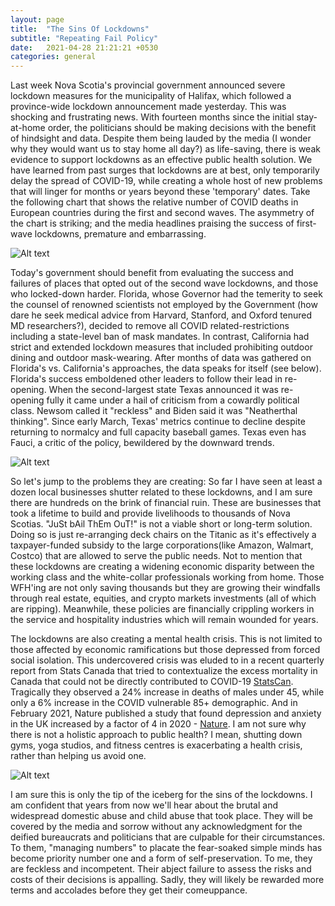 ```yaml
---
layout: page
title:  "The Sins Of Lockdowns"
subtitle: "Repeating Fail Policy"
date:   2021-04-28 21:21:21 +0530
categories: general
---
```


Last week Nova Scotia's provincial government announced severe lockdown measures for the municipality of Halifax, which followed a province-wide lockdown announcement made yesterday. This was shocking and frustrating news. With fourteen months since the initial stay-at-home order, the politicians should be making decisions with the benefit of hindsight and data. Despite them being lauded by the media (I wonder why they would want us to stay home all day?) as life-saving, there is weak evidence to support lockdowns as an effective public health solution. We have learned from past surges that lockdowns are at best, only temporarily delay the spread of COVID-19, while creating a whole host of new problems that will linger for months or years beyond these 'temporary' dates.  Take the following chart that shows the relative number of COVID deaths in European countries during the first and second waves. The asymmetry of the chart is striking; and the media headlines praising the success of first-wave lockdowns, premature and embarrassing.


![Alt text](https://jfm-data.github.io/assets/img/second_wave.png#center)

Today's government should benefit from evaluating the success and failures of places that opted out of the second wave lockdowns, and those who locked-down harder. Florida, whose Governor had the temerity to seek the counsel of renowned scientists not employed by the Government (how dare he seek medical advice from Harvard, Stanford, and Oxford tenured MD researchers?), decided to remove all COVID related-restrictions including a state-level ban of mask mandates. In contrast, California had strict and extended lockdown measures that included prohibiting outdoor dining and outdoor mask-wearing. After months of data was gathered on Florida's vs. California's approaches, the data speaks for itself (see below).  Florida's success emboldened other leaders to follow their lead in re-opening. When the second-largest state Texas announced it was re-opening fully it came under a hail of criticism from a cowardly political class. Newsom called it "reckless" and Biden said it was "Neatherthal thinking". Since early March, Texas' metrics continue to decline despite returning to normalcy and full capacity baseball games. Texas even has Fauci, a critic of the policy, bewildered by the downward trends.

![Alt text](https://jfm-data.github.io/assets/img/fla_cali_covid.jpg#center)

So let's jump to the problems they are creating: So far I have seen at least a dozen local businesses shutter related to these lockdowns, and I am sure there are hundreds on the brink of financial ruin. These are businesses that took a lifetime to build and provide livelihoods to thousands of Nova Scotias. "JuSt bAil ThEm OuT!" is not a viable short or long-term solution. Doing so is just re-arranging deck chairs on the Titanic as it's effectively a taxpayer-funded subsidy to the large corporations(like Amazon, Walmart, Costco) that are allowed to serve the public needs. Not to mention that these lockdowns are creating a widening economic disparity between the working class and the white-collar professionals working from home. Those WFH'ing are not only saving thousands but they are growing their windfalls through real estate, equities, and crypto markets investments (all of which are ripping). Meanwhile, these policies are financially crippling workers in the service and hospitality industries which will remain wounded for years.

The lockdowns are also creating a mental health crisis. This is not limited to those affected by economic ramifications but those depressed from forced social isolation. This undercovered crisis was eluded to in a recent quarterly report from Stats Canada that tried to contextualize the excess mortality in Canada that could not be directly contributed to COVID-19 [StatsCan](https://www150.statcan.gc.ca/n1/en/daily-quotidien/210310/dq210310c-eng.pdf?st=fHDKnpD3). Tragically they observed a 24% increase in deaths of males under 45, while only a 6% increase in the COVID vulnerable 85+ demographic. And in February 2021, Nature published a study that found depression and anxiety in the UK increased by a factor of 4 in 2020 - [Nature](https://www.nature.com/articles/d41586-021-00175-z). I am not sure why there is not a holistic approach to public health? I mean, shutting down gyms, yoga studios, and fitness centres is exacerbating a health crisis, rather than helping us avoid one.

![Alt text](https://jfm-data.github.io/assets/img/mental_health.png#center)

I am sure this is only the tip of the iceberg for the sins of the lockdowns. I am confident that years from now we'll hear about the brutal and widespread domestic abuse and child abuse that took place. They will be covered by the media and sorrow without any acknowledgment for the deified bureaucrats and politicians that are culpable for their circumstances. To them, "managing numbers" to placate the fear-soaked simple minds has become priority number one and a form of self-preservation. To me, they are feckless and incompetent. Their abject failure to assess the risks and costs of their decisions is appalling. Sadly, they will likely be rewarded more terms and accolades before they get their comeuppance. 
